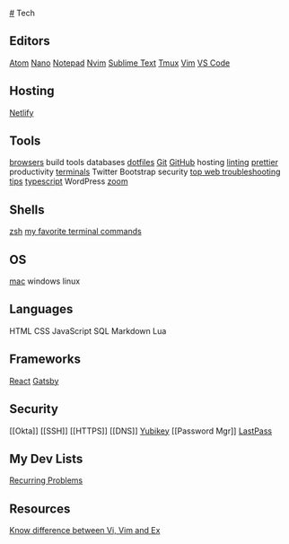 [#](#.md) Tech

## Editors
[Atom](./editors/atom.md)
[Nano](./editors/nano.md)
[Notepad](./editors/notepad.md)
[Nvim](./editors/nvim.md)
[Sublime Text](./editors/sublime-text.md)
[Tmux](./editors/tmux.md)
[Vim](./editors/vim.md)
[VS Code](./editors/vs-code.md)

## Hosting
[Netlify](./hosting/netlify.md)

## Tools
[browsers](/tech/tools/browsers/index.md)
build tools
databases
[dotfiles](/tools/dotfiles.md)
[Git](./tools/git.md)
[GitHub](./tools/github.md)
hosting
[linting](./tools/linting/index.md)
[prettier](./tools/prettier.md)
productivity
[terminals](/tech/tools/terminals/index.md)
Twitter Bootstrap
security
[top web troubleshooting tips](./top-web-troubleshooting-tips.md)
[typescript](./tools/typescript.md)
WordPress
[zoom](./tools/zoom.md)

## Shells
[zsh](./shells/zsh.md)
[my favorite terminal commands](./shells/my-favorite-terminal-commands.md) 

## OS
[mac](./os/index.md)
windows
linux

## Languages
HTML
CSS
JavaScript
SQL
Markdown
Lua

## Frameworks
[React](./frameworks/React.md)
[Gatsby](./frameworks/gatsby.md)

## Security
[[Okta]]
[[SSH]]
[[HTTPS]]
[[DNS]]
[Yubikey](./security/yubikey.md)
[[Password Mgr]]
[LastPass](./security/lastpass.md)

## My Dev Lists
[Recurring Problems](./my-dev-lists/recurring-problems.md)

## Resources
[Know difference between Vi, Vim and Ex](./editors/vi.md)
